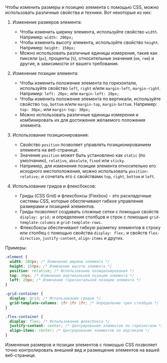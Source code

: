 Чтобы изменить размеры и позицию элемента с помощью CSS, можно использовать различные свойства и техники. Вот некоторые из них:

1. Изменение размеров элемента:
   - Чтобы изменить ширину элемента, используйте свойство `width`. Например: `width: 200px;`
   - Чтобы изменить высоту элемента, используйте свойство `height`. Например: `height: 150px;`
   - Можно использовать различные единицы измерения, такие как пиксели (`px`), проценты (`%`), относительные значения (`em`, `rem`) и другие, в зависимости от вашего требования.

2. Изменение позиции элемента:
   - Чтобы изменить положение элемента по горизонтали, используйте свойство `left`, `right` и/или `margin-left`, `margin-right`. Например: `left: 20px;` или `margin-left: 20px;`
   - Чтобы изменить положение элемента по вертикали, используйте свойство `top`, `bottom` и/или `margin-top`, `margin-bottom`. Например: `top: 30px;` или `margin-top: 30px;`
   - Можно использовать различные единицы измерения и комбинировать их для достижения желаемого положения элемента.

3. Использование позиционирования:
   - Свойство `position` позволяет управлять позиционированием элемента на веб-странице.
   - Значение `position` может быть установлено как `static` (по умолчанию), `relative`, `absolute`, `fixed` или `sticky`.
   - Например, для изменения позиции элемента относительно его исходного местоположения, можно использовать `position: relative;` и сочетать его с свойствами `top`, `right`, `bottom` и `left`.

4. Использование гридов и флексбоксов:
   - Гриды (CSS Grid) и флексбоксы (Flexbox) - это раскладочные системы CSS, которые обеспечивают гибкое управление размерами и позицией элементов.
   - Гриды позволяют создавать сложные сетки с помощью свойств `display: grid;` и определения столбцов и строк с помощью `grid-template-columns` и `grid-template-rows`.
   - Флексбоксы обеспечивают гибкую разметку элементов в строку или столбец с помощью свойства `display: flex;` и свойств `flex-direction`, `justify-content`, `align-items` и других.

Примеры:
```css
.element {
  width: 200px; /* Изменение ширины элемента */
  height: 150px; /* Изменение высоты элемента */
  position: relative; /* Использование позиционирования */
  top: 30px; /* Изменение вертикальной позиции элемента */
  left: 20px; /* Изменение горизонтальной позиции элемента */
}

.grid-container {
  display: grid; /* Использование гридов */
  grid-template-columns: 1fr 1fr 1fr; /* Определение трех столбцов */
}

.flex-container {
  display: flex; /* Использование флексбокса */
  justify-content: center; /* Центрирование элементов по горизонтали */
  align-items: center; /* Центрирование элементов по вертикали */
}
```

Изменение размеров и позиции элементов с помощью CSS позволяет точно контролировать внешний вид и размещение элементов на вашей веб-странице.